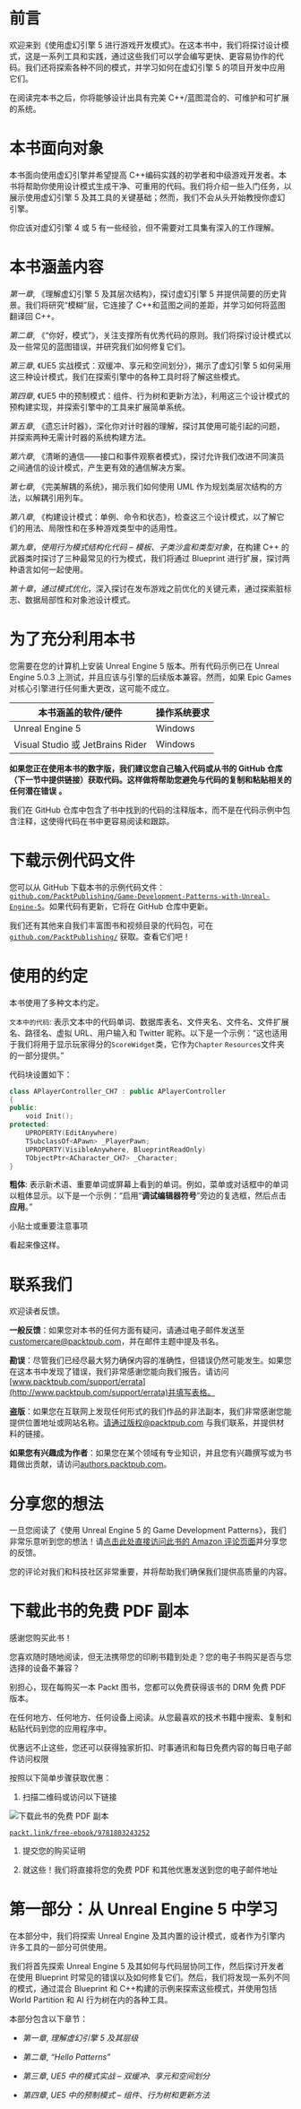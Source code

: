 # 前言

欢迎来到《使用虚幻引擎 5 进行游戏开发模式》。在这本书中，我们将探讨设计模式，这是一系列工具和实践，通过这些我们可以学会编写更快、更容易协作的代码。我们还将探索各种不同的模式，并学习如何在虚幻引擎 5 的项目开发中应用它们。

在阅读完本书之后，你将能够设计出具有完美 C++/蓝图混合的、可维护和可扩展的系统。

# 本书面向对象

本书面向使用虚幻引擎并希望提高 C++编码实践的初学者和中级游戏开发者。本书将帮助你使用设计模式生成干净、可重用的代码。我们将介绍一些入门任务，以展示使用虚幻引擎 5 及其工具的关键基础；然而，我们不会从头开始教授你虚幻引擎。

你应该对虚幻引擎 4 或 5 有一些经验，但不需要对工具集有深入的工作理解。

# 本书涵盖内容

*第一章*, 《理解虚幻引擎 5 及其层次结构》，探讨虚幻引擎 5 并提供简要的历史背景。我们将研究“模糊”层，它连接了 C++和蓝图之间的差距，并学习如何将蓝图翻译回 C++。

*第二章*, 《“你好，模式”》，关注支撑所有优秀代码的原则。我们将探讨设计模式以及一些常见的蓝图错误，并研究我们如何修复它们。

*第三章*, 《UE5 实战模式：双缓冲、享元和空间划分》，揭示了虚幻引擎 5 如何采用这三种设计模式，我们在探索引擎中的各种工具时将了解这些模式。

*第四章*, 《UE5 中的预制模式：组件、行为树和更新方法》，利用这三个设计模式的预构建实现，并探索引擎中的工具来扩展简单系统。

*第五章*, 《遗忘计时器》，深化你对计时器的理解，探讨其使用可能引起的问题，并探索两种无需计时器的系统构建方法。

*第六章*, 《清晰的通信——接口和事件观察者模式》，探讨允许我们改进不同演员之间通信的设计模式，产生更有效的通信解决方案。

*第七章*, 《完美解耦的系统》，揭示我们如何使用 UML 作为规划类层次结构的方法，以解耦引用列车。

*第八章*, 《构建设计模式：单例、命令和状态》，检查这三个设计模式，以了解它们的用法、局限性和在多种游戏类型中的适用性。

*第九章*，*使用行为模式结构化代码 – 模板、子类沙盒和类型对象*，在构建 C++ 的武器类时探讨了三种最常见的行为模式，我们将通过 Blueprint 进行扩展，探讨两种语言如何一起使用。

*第十章*，*通过模式优化*，深入探讨在发布游戏之前优化的关键元素，通过探索脏标志、数据局部性和对象池设计模式。

# 为了充分利用本书

您需要在您的计算机上安装 Unreal Engine 5 版本。所有代码示例已在 Unreal Engine 5.0.3 上测试，并且应该与引擎的后续版本兼容。然而，如果 Epic Games 对核心引擎进行任何重大更改，这可能不成立。

| **本书涵盖的软件/硬件** | **操作系统要求** |
| --- | --- |
| Unreal Engine 5 | Windows |
| Visual Studio 或 JetBrains Rider | Windows |

**如果您正在使用本书的数字版，我们建议您自己输入代码或从书的 GitHub 仓库（下一节中提供链接）获取代码。这样做将帮助您避免与代码的复制和粘贴相关的任何潜在错误** **。**

我们在 GitHub 仓库中包含了书中找到的代码的注释版本，而不是在代码示例中包含注释，这使得代码在书中更容易阅读和跟踪。

# 下载示例代码文件

您可以从 GitHub 下载本书的示例代码文件：[`github.com/PacktPublishing/Game-Development-Patterns-with-Unreal-Engine-5`](https://github.com/PacktPublishing/Game-Development-Patterns-with-Unreal-Engine-5)。如果代码有更新，它将在 GitHub 仓库中更新。

我们还有其他来自我们丰富图书和视频目录的代码包，可在 [`github.com/PacktPublishing/`](https://github.com/PacktPublishing/) 获取。查看它们吧！

# 使用的约定

本书使用了多种文本约定。

`文本中的代码`: 表示文本中的代码单词、数据库表名、文件夹名、文件名、文件扩展名、路径名、虚拟 URL、用户输入和 Twitter 昵称。以下是一个示例：“这也适用于我们将用于显示玩家得分的`ScoreWidget`类，它作为`Chapter` `Resources`文件夹的一部分提供。”

代码块设置如下：

```cpp
class APlayerController_CH7 : public APlayerController
{
public:
    void Init();
protected:
    UPROPERTY(EditAnywhere)
    TSubclassOf<APawn> _PlayerPawn;
    UPROPERTY(VisibleAnywhere, BlueprintReadOnly)
    TObjectPtr<ACharacter_CH7> _Character;
}
```

**粗体**: 表示新术语、重要单词或屏幕上看到的单词。例如，菜单或对话框中的单词以粗体显示。以下是一个示例：“启用“**调试编辑器符号**”旁边的复选框，然后点击**应用**。”

小贴士或重要注意事项

看起来像这样。

# 联系我们

欢迎读者反馈。

**一般反馈**：如果您对本书的任何方面有疑问，请通过电子邮件发送至 customercare@packtpub.com，并在邮件主题中提及书名。

**勘误**：尽管我们已经尽最大努力确保内容的准确性，但错误仍然可能发生。如果您在这本书中发现了错误，我们非常感谢您能向我们报告。请访问[www.packtpub.com/support/errata](http://www.packtpub.com/support/errata)并填写表格。

**盗版**：如果您在互联网上发现任何形式的我们作品的非法副本，我们非常感谢您能提供位置地址或网站名称。请通过版权@packtpub.com 与我们联系，并提供材料的链接。

**如果您有兴趣成为作者**：如果您在某个领域有专业知识，并且您有兴趣撰写或为书籍做出贡献，请访问[authors.packtpub.com](http://authors.packtpub.com)。

# 分享您的想法

一旦您阅读了《使用 Unreal Engine 5 的 Game Development Patterns》，我们非常乐意听到您的想法！请[点击此处直接访问此书的 Amazon 评论页面](https://packt.link/r/1803243252)并分享您的反馈。

您的评论对我们和科技社区非常重要，并将帮助我们确保我们提供高质量的内容。

# 下载此书的免费 PDF 副本

感谢您购买此书！

您喜欢随时随地阅读，但无法携带您的印刷书籍到处走？您的电子书购买是否与您选择的设备不兼容？

别担心，现在每购买一本 Packt 图书，您都可以免费获得该书的 DRM 免费 PDF 版本。

在任何地方、任何地方、任何设备上阅读。从您最喜欢的技术书籍中搜索、复制和粘贴代码到您的应用程序中。

优惠远不止这些，您还可以获得独家折扣、时事通讯和每日免费内容的每日电子邮件访问权限

按照以下简单步骤获取优惠：

1.  扫描二维码或访问以下链接

![下载此书的免费 PDF 副本](img/B18297_QR_Free_PDF.jpg)

[`packt.link/free-ebook/9781803243252`](https://packt.link/free-ebook/9781803243252)

1.  提交您的购买证明

1.  就这些！我们将直接将您的免费 PDF 和其他优惠发送到您的电子邮件地址

# 第一部分：从 Unreal Engine 5 中学习

在本部分中，我们将探索 Unreal Engine 及其内置的设计模式，或者作为引擎内许多工具的一部分可供使用。

我们将首先探索 Unreal Engine 5 及其如何与代码层协同工作，然后探讨开发者在使用 Blueprint 时常见的错误以及如何修复它们。然后，我们将发现一系列不同的模式，通过混合 Blueprint 和 C++构建的示例来探索这些模式，并使用包括 World Partition 和 AI 行为树在内的各种工具。

本部分包含以下章节：

+   *第一章*, *理解虚幻引擎 5 及其层级*

+   *第二章*, *“Hello Patterns”*

+   *第三章*, *UE5 中的模式实战 – 双缓冲、享元和空间划分*

+   *第四章*, *UE5 中的预制模式 – 组件、行为树和更新方法*
